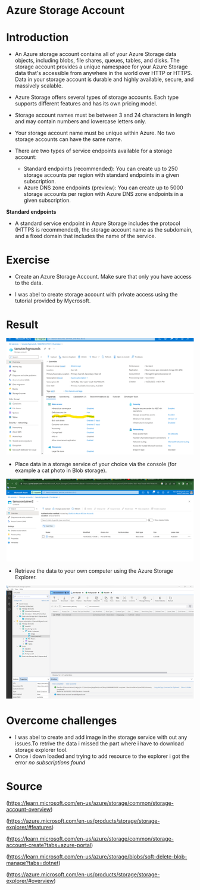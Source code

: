 # Azure Storage Account

# Introduction
- An Azure storage account contains all of your Azure Storage data objects, including blobs, file shares, queues, tables, and disks. The storage account provides a unique namespace for your Azure Storage data that's accessible from anywhere in the world over HTTP or HTTPS. Data in your storage account is durable and highly available, secure, and massively scalable.
- Azure Storage offers several types of storage accounts. Each type supports different features and has its own pricing model.
- Storage account names must be between 3 and 24 characters in length and may contain numbers and lowercase letters only.
- Your storage account name must be unique within Azure. No two storage accounts can have the same name.
- There are two types of service endpoints available for a storage account:

  - Standard endpoints (recommended): You can create up to 250 storage accounts per region with standard endpoints in a given subscription.
  - Azure DNS zone endpoints (preview): You can create up to 5000 storage accounts per region with Azure DNS zone endpoints in a given subscription.

**Standard endpoints**
 - A standard service endpoint in Azure Storage includes the protocol (HTTPS is recommended), the storage account name as the subdomain, and a fixed domain that includes the name of the service.

# Exercise
- Create an Azure Storage Account. Make sure that only you have access to the data.


- I was abel to create storage account with private access using the tutorial provided by Mycrosoft.

# Result

![alt test](../00_includes/Azure1week5/Azure05blobstorage.png "Azure05blobstorage.png")

- Place data in a storage service of your choice via the console (for example a cat photo in Blob storage).

![alt test](../00_includes/Azure1week5/Azure05catinblob.png "Azure05catinblob.png")

- Retrieve the data to your own computer using the Azure Storage Explorer.

![alt test](../00_includes/Azure1week5/Azure05storageexplorercat.png "Azure05storageexplorercat.png")



# Overcome challenges
- I was abel to create and add image in the storage service with out any issues.To retrive the data i missed the part where i have to download storage explorer tool.
- Once i down loaded and trying to add resource to the explorer i got the error *no subscriptions found*












# Source
(https://learn.microsoft.com/en-us/azure/storage/common/storage-account-overview)

(https://azure.microsoft.com/en-us/products/storage/storage-explorer/#features)

(https://learn.microsoft.com/en-us/azure/storage/common/storage-account-create?tabs=azure-portal)

(https://learn.microsoft.com/en-us/azure/storage/blobs/soft-delete-blob-manage?tabs=dotnet)

(https://azure.microsoft.com/en-us/products/storage/storage-explorer/#overview)
